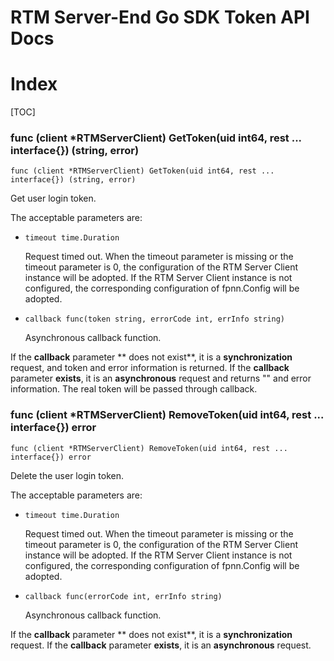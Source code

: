 # RTM Server-End Go SDK Token API Docs

# Index

[TOC]


### func (client *RTMServerClient) GetToken(uid int64, rest ... interface{}) (string, error)

	func (client *RTMServerClient) GetToken(uid int64, rest ... interface{}) (string, error)

Get user login token.

The acceptable parameters are:

+ `timeout time.Duration`

	Request timed out.
	When the timeout parameter is missing or the timeout parameter is 0, the configuration of the RTM Server Client instance will be adopted.
	If the RTM Server Client instance is not configured, the corresponding configuration of fpnn.Config will be adopted.

+ `callback func(token string, errorCode int, errInfo string)`

	Asynchronous callback function.  

If the **callback** parameter ** does not exist**, it is a **synchronization** request, and token and error information is returned.
If the **callback** parameter **exists**, it is an **asynchronous** request and returns "" and error information. The real token will be passed through callback.


### func (client *RTMServerClient) RemoveToken(uid int64, rest ... interface{}) error

	func (client *RTMServerClient) RemoveToken(uid int64, rest ... interface{}) error

Delete the user login token.

The acceptable parameters are:

+ `timeout time.Duration`

	Request timed out.
	When the timeout parameter is missing or the timeout parameter is 0, the configuration of the RTM Server Client instance will be adopted.
	If the RTM Server Client instance is not configured, the corresponding configuration of fpnn.Config will be adopted.

+ `callback func(errorCode int, errInfo string)`

	Asynchronous callback function.  

If the **callback** parameter ** does not exist**, it is a **synchronization** request.
If the **callback** parameter **exists**, it is an **asynchronous** request.
